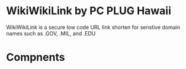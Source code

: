 
# WikiWikiLink by PC PLUG Hawaii

WikiWikiLink is a secure low code URL link shorten for senstive domain names such as .GOV, .MIL, and .EDU

# Compnents 
